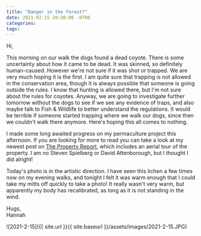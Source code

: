 ```yaml
---
title: "Danger in the forest?"
date: 2021-02-15 20:30:00 -0700
categories:
tags:
---
```


Hi,

This morning on our walk the dogs found a dead coyote. There is some uncertainty about how it came to be dead. It was skinned, so definitely human-caused. However we're not sure if it was shot or trapped. We are very much hoping it is the first. I am quite sure that trapping is not allowed in the conservation area, though it is always possible that someone is going outside the rules. I know that hunting is allowed there, but I'm not sure about the rules for coyotes. Anyway, we are going to investigate further tomorrow without the dogs to see if we see any evidence of traps, and also maybe talk to Fish & Wildlife to better understand the regulations. It would be terrible if someone started trapping where we walk our dogs, since then we couldn't walk there anymore. Here's hoping this all comes to nothing.

I made some long awaited progress on my permaculture project this afternoon. If you are looking for more to read you can take a look at my newest post on [The Property Report](https://propertyreport.upnix.com/), which includes an aerial tour of the property. I am no Steven Spielberg or David Attenborough, but I thought I did alright!

Today's photo is in the artistic direction. I have seen this lichen a few times now on my evening walks, and tonight I felt it was warm enough that I could take my mitts off quickly to take a photo! It really wasn't very warm, but apparently my body has recalibrated, as long as it is not standing in the wind.

Hugs,<br />
Hannah

![2021-2-15]({{ site.url }}{{ site.baseurl }}/assets/images/2021-2-15.JPG)